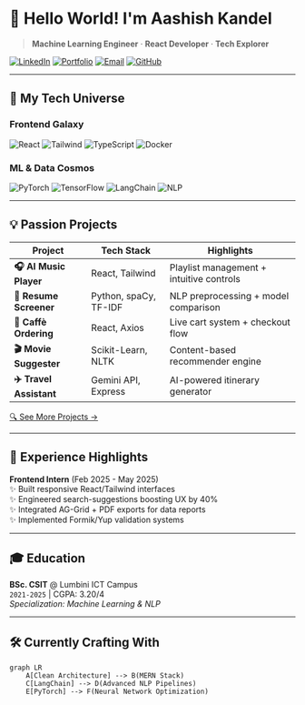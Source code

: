 # 👋 Hello World! I'm Aashish Kandel

> **Machine Learning Engineer** · **React Developer** · **Tech Explorer**

[![LinkedIn](https://img.shields.io/badge/-Connect-0A66C2?logo=linkedin&logoColor=white)](https://linkedin.com/in/aashish-kandel47)
[![Portfolio](https://img.shields.io/badge/🌐_Portfolio-FF7139?logo=firefox&logoColor=white)](https://aashish47.com.np)
[![Email](https://img.shields.io/badge/📧_Shoot_me_an_Email-EA4335?logo=gmail&logoColor=white)](mailto:aashishkandel90@gmail.com)
[![GitHub](https://img.shields.io/badge/👨‍💻_GitHub-181717?logo=github&logoColor=white)](https://github.com/aasiskndl)

---

## 🚀 My Tech Universe

### **Frontend Galaxy**
![React](https://img.shields.io/badge/-React-61DAFB?logo=react&logoColor=black)
![Tailwind](https://img.shields.io/badge/-Tailwind-06B6D4?logo=tailwindcss)
![TypeScript](https://img.shields.io/badge/-TypeScript-3178C6?logo=typescript)
![Docker](https://img.shields.io/badge/-Docker-2496ED?logo=docker)

### **ML & Data Cosmos**
![PyTorch](https://img.shields.io/badge/-PyTorch-EE4C2C?logo=pytorch)
![TensorFlow](https://img.shields.io/badge/-TensorFlow-FF6F00?logo=tensorflow)
![LangChain](https://img.shields.io/badge/-LangChain-00A67E?logo=langchain)
![NLP](https://img.shields.io/badge/-NLP-4CC417?logo=natural-language-processing)

---

## 💡 Passion Projects

| Project | Tech Stack | Highlights |
|---------|------------|------------|
| **🎧 AI Music Player** | React, Tailwind | Playlist management + intuitive controls |
| **🤖 Resume Screener** | Python, spaCy, TF-IDF | NLP preprocessing + model comparison |
| **🍕 Caffè Ordering** | React, Axios | Live cart system + checkout flow |
| **🎬 Movie Suggester** | Scikit-Learn, NLTK | Content-based recommender engine |
| **✈️ Travel Assistant** | Gemini API, Express | AI-powered itinerary generator |

[🔍 See More Projects →](https://github.com/aasiskndl?tab=repositories)

---

## 💼 Experience Highlights

**Frontend Intern** (Feb 2025 - May 2025)  
✨ Built responsive React/Tailwind interfaces  
✨ Engineered search-suggestions boosting UX by 40%  
✨ Integrated AG-Grid + PDF exports for data reports  
✨ Implemented Formik/Yup validation systems  

---

## 🎓 Education

**BSc. CSIT** @ Lumbini ICT Campus  
`2021-2025` | CGPA: 3.20/4  
*Specialization: Machine Learning & NLP*

---

## 🛠️ Currently Crafting With

```mermaid
graph LR
    A[Clean Architecture] --> B(MERN Stack)
    C[LangChain] --> D(Advanced NLP Pipelines)
    E[PyTorch] --> F(Neural Network Optimization)
